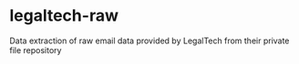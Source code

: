 # legaltech-raw
Data extraction of raw email data provided by LegalTech from their private file repository
